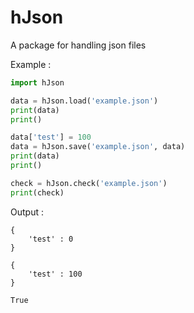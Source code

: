 # hJson

A package for handling json files

Example : 
```py
import hJson

data = hJson.load('example.json')
print(data)
print()

data['test'] = 100
data = hJson.save('example.json', data)
print(data)
print()

check = hJson.check('example.json')
print(check)
```

Output : 
```
{
    'test' : 0
}

{
    'test' : 100
}

True
```